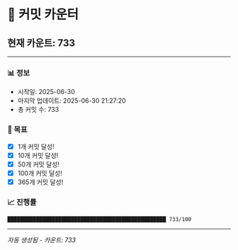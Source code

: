 # 🔢 커밋 카운터

## 현재 카운트: 733

---

### 📊 정보
- 시작일: 2025-06-30
- 마지막 업데이트: 2025-06-30 21:27:20
- 총 커밋 수: 733

### 🎯 목표
- [x] 1개 커밋 달성!
- [x] 10개 커밋 달성!
- [x] 50개 커밋 달성!
- [x] 100개 커밋 달성!
- [x] 365개 커밋 달성!

### 📈 진행률
```
██████████████████████████████████████████████████ 733/100
```

---
*자동 생성됨 - 카운트: 733*
